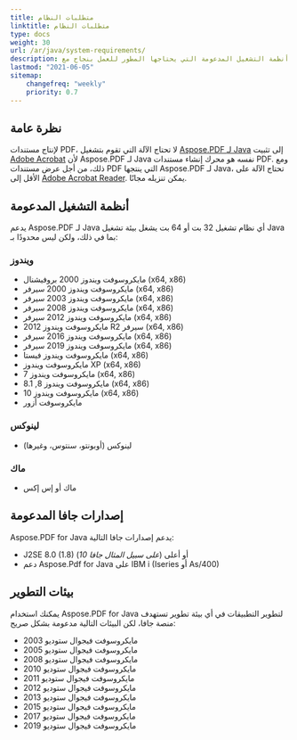 ```yaml
---
title: متطلبات النظام 
linktitle: متطلبات النظام
type: docs
weight: 30
url: /ar/java/system-requirements/
description: تسرد هذه القسم أنظمة التشغيل المدعومة التي يحتاجها المطور للعمل بنجاح مع Aspose.PDF لـ Java.
lastmod: "2021-06-05"
sitemap:
    changefreq: "weekly"
    priority: 0.7
---
```


## نظرة عامة

لإنتاج مستندات PDF، لا تحتاج الآلة التي تقوم بتشغيل [Aspose.PDF لـ Java](https://products.aspose.com/pdf/java/) إلى تثبيت [Adobe Acrobat](https://www.adobe.com/acrobat/acrobat-pro.html) لأن Aspose.PDF لـ Java نفسه هو محرك إنشاء مستندات PDF. ومع ذلك، من أجل عرض مستندات PDF التي ينتجها Aspose.PDF لـ Java، تحتاج الآلة على الأقل إلى [Adobe Acrobat Reader](https://www.adobe.com/acrobat/pdf-reader.html). يمكن تنزيله مجانًا.

## أنظمة التشغيل المدعومة

يدعم Aspose.PDF لـ Java أي نظام تشغيل 32 بت أو 64 بت يشغل بيئة تشغيل Java بما في ذلك، ولكن ليس محدودًا بـ:

### ويندوز

- مايكروسوفت ويندوز 2000 بروفيشنال (x64, x86)
- مايكروسوفت ويندوز 2000 سيرفر (x64, x86)
- مايكروسوفت ويندوز 2003 سيرفر (x64, x86)
- مايكروسوفت ويندوز 2008 سيرفر (x64, x86)
- مايكروسوفت ويندوز 2012 سيرفر (x64, x86)
- مايكروسوفت ويندوز 2012 R2 سيرفر (x64, x86)
- مايكروسوفت ويندوز 2016 سيرفر (x64, x86)
- مايكروسوفت ويندوز 2019 سيرفر (x64, x86)
- مايكروسوفت ويندوز فيستا (x64, x86)
- مايكروسوفت ويندوز XP (x64, x86)
- مايكروسوفت ويندوز 7 (x64, x86)
- مايكروسوفت ويندوز 8, 8.1 (x64, x86)
- مايكروسوفت ويندوز 10 (x64, x86)
- مايكروسوفت أزور

### لينوكس

- لينوكس (أوبونتو، سنتوس، وغيرها)

### ماك

- ماك أو إس إكس

## إصدارات جافا المدعومة

Aspose.PDF for Java يدعم إصدارات جافا التالية:

- J2SE 8.0 (1.8) أو أعلى (*على سبيل المثال جافا 10*) 
- دعم Aspose.Pdf for Java على IBM i (Iseries أو As/400)

## بيئات التطوير

يمكنك استخدام Aspose.PDF for Java لتطوير التطبيقات في أي بيئة تطوير تستهدف منصة جافا، لكن البيئات التالية مدعومة بشكل صريح:

- مايكروسوفت فيجوال ستوديو 2003
- مايكروسوفت فيجوال ستوديو 2005
- مايكروسوفت فيجوال ستوديو 2008
- مايكروسوفت فيجوال ستوديو 2010
- مايكروسوفت فيجوال ستوديو 2011
- مايكروسوفت فيجوال ستوديو 2012
- مايكروسوفت فيجوال ستوديو 2013
- مايكروسوفت فيجوال ستوديو 2015
- مايكروسوفت فيجوال ستوديو 2017
- مايكروسوفت فيجوال ستوديو 2019